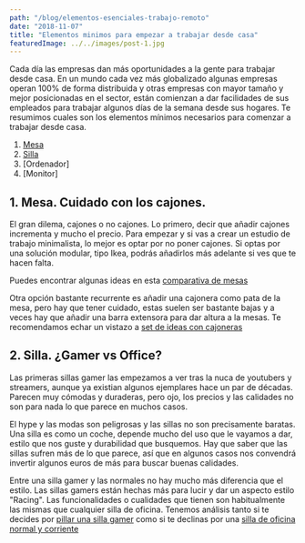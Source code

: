 ```yaml
---
path: "/blog/elementos-esenciales-trabajo-remoto"
date: "2018-11-07"
title: "Elementos minimos para empezar a trabajar desde casa"
featuredImage: ../../images/post-1.jpg
---
```


Cada día las empresas dan más oportunidades a la gente para trabajar desde casa. En un mundo cada vez más globalizado algunas empresas operan 100% de forma distribuida y otras empresas con mayor tamaño y mejor posicionadas en el sector, están comienzan a dar facilidades de sus empleados para trabajar algunos días de la semana desde sus hogares. Te resumimos cuales son los elementos mínimos necesarios para comenzar a trabajar desde casa.

1. [Mesa](/blog/mesas-trabajar-desde-casa)
2. [Silla](/blog/sillas-para-escritorio-en-casa)
3. [Ordenador]
4. [Monitor]

## 1. Mesa. Cuidado con los cajones.
El gran dilema, cajones o no cajones. Lo primero, decir que añadir cajones incrementa y mucho el precio. Para empezar y si vas a crear un estudio de trabajo minimalista, lo mejor es optar por no poner cajones. Si optas por una solución modular, tipo Ikea, podrás añadirlos más adelante si ves que te hacen falta.

Puedes encontrar algunas ideas en esta [comparativa de mesas](/blog/mesas-trabajar-desde-casa)

Otra opción bastante recurrente es añadir una cajonera como pata de la mesa, pero hay que tener cuidado, estas suelen ser bastante bajas y a veces hay que añadir una barra extensora para dar altura a la mesas. Te recomendamos echar un vistazo a [set de ideas con cajoneras](/blog/mesas-con-cajonera)

## 2. Silla. ¿Gamer vs Office?
Las primeras sillas gamer las empezamos a ver tras la nuca de youtubers y streamers, aunque ya existian algunos ejemplares hace un par de décadas. Parecen muy cómodas y duraderas, pero ojo, los precios y las calidades no son para nada lo que parece en muchos casos.

El hype y las modas son peligrosas y las sillas no son precisamente baratas. Una silla es como un coche, depende mucho del uso que le vayamos a dar, estilo que nos guste y durabilidad que busquemos. Hay que saber que las sillas sufren más de lo que parece, así que en algunos casos nos convendrá invertir algunos euros de más para buscar buenas calidades.

Entre una silla gamer y las normales no hay mucho más diferencia que el estilo. Las sillas gamers están hechas más para lucir y dar un aspecto estilo "Racing". Las funcionalidades o cualidades que tienen son habitualmente las mismas que cualquier silla de oficina. Tenemos análisis tanto si te decides por [pillar una silla gamer](/blog/analisis-sillas-gamer) como si te declinas por una [silla de oficina normal y corriente](/blog/analisis-sillas-oficina)



